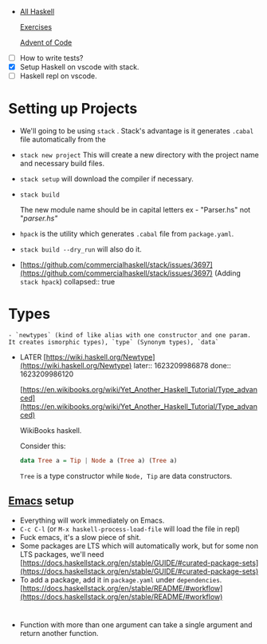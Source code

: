 -
  [All Haskell](https://www.notion.so/1e066c8023834420a99903cf4f11e7da)
  
  [Exercises](https://www.notion.so/a993a1a839664ed38c669ddad0ebb71e)
  
  [Advent of Code](https://www.notion.so/f2b19a640ab14f0ebcb3887fc389353e)
- [ ]  How to write tests?
- [x]  Setup Haskell on vscode with stack.
- [ ]  Haskell repl on vscode.
# Setting up Projects
- We'll going to be using `stack` . Stack's advantage is it generates `.cabal` file automatically from the
- `stack new project` This will create a new directory with the project name and necessary build files.
- `stack setup` will download the compiler if necessary.
- `stack build`
  
  The new module name should be in capital letters ex - "Parser.hs" not "*parser.hs"*
- `hpack` is the utility which generates `.cabal` file from `package.yaml`.
- `stack build --dry_run` will also do it.
- [https://github.com/commercialhaskell/stack/issues/3697](https://github.com/commercialhaskell/stack/issues/3697) (Adding `stack hpack`)
collapsed:: true
# Types
	- `newtypes` (kind of like alias with one constructor and one param. It creates ismorphic types), `type` (Synonym types), `data`
- LATER [https://wiki.haskell.org/Newtype](https://wiki.haskell.org/Newtype)
  later:: 1623209986878
  done:: 1623209986120
  
  [https://en.wikibooks.org/wiki/Yet_Another_Haskell_Tutorial/Type_advanced](https://en.wikibooks.org/wiki/Yet_Another_Haskell_Tutorial/Type_advanced)
  
  WikiBooks haskell.
  
  Consider this:
  
  ```haskell
  data Tree a = Tip | Node a (Tree a) (Tree a)
  ```
  
  `Tree` is a type constructor while `Node, Tip` are data constructors.
## [Emacs](https://www.notion.so/Emacs-4d40f0147a7b40de89ee6b0011e891be) setup
- Everything will work immediately on Emacs.
- `C-c C-l` (or `M-x haskell-process-load-file` will load the file in repl)
- Fuck emacs, it's a slow piece of shit.
- Some packages are LTS which will automatically work, but for some non LTS packages, we'll need [https://docs.haskellstack.org/en/stable/GUIDE/#curated-package-sets](https://docs.haskellstack.org/en/stable/GUIDE/#curated-package-sets)
- To add a package, add it in `package.yaml` under `dependencies`.[https://docs.haskellstack.org/en/stable/README/#workflow](https://docs.haskellstack.org/en/stable/README/#workflow)
#
- Function with more than one argument can take a single argument and return another function.